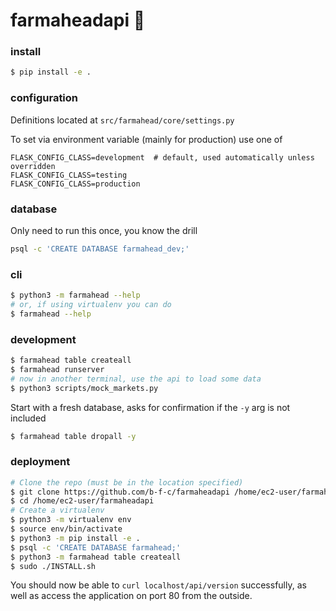 # farmaheadapi :tractor:

### install
```bash
$ pip install -e .
```

### configuration
Definitions located at `src/farmahead/core/settings.py`

To set via environment variable (mainly for production) use one of
```
FLASK_CONFIG_CLASS=development  # default, used automatically unless overridden
FLASK_CONFIG_CLASS=testing
FLASK_CONFIG_CLASS=production
```

### database
Only need to run this once, you know the drill
```bash
psql -c 'CREATE DATABASE farmahead_dev;'
```

### cli
```bash
$ python3 -m farmahead --help
# or, if using virtualenv you can do
$ farmahead --help
```

### development
```bash
$ farmahead table createall
$ farmahead runserver
# now in another terminal, use the api to load some data
$ python3 scripts/mock_markets.py
```
Start with a fresh database, asks for confirmation if the `-y` arg is not included
```bash
$ farmahead table dropall -y
```

### deployment

```bash
# Clone the repo (must be in the location specified)
$ git clone https://github.com/b-f-c/farmaheadapi /home/ec2-user/farmaheadapi
$ cd /home/ec2-user/farmaheadapi
# Create a virtualenv
$ python3 -m virtualenv env
$ source env/bin/activate
$ python3 -m pip install -e .
$ psql -c 'CREATE DATABASE farmahead;'
$ python3 -m farmahead table createall
$ sudo ./INSTALL.sh
```
You should now be able to `curl localhost/api/version` successfully, as well as access the application on port 80 from the outside.
